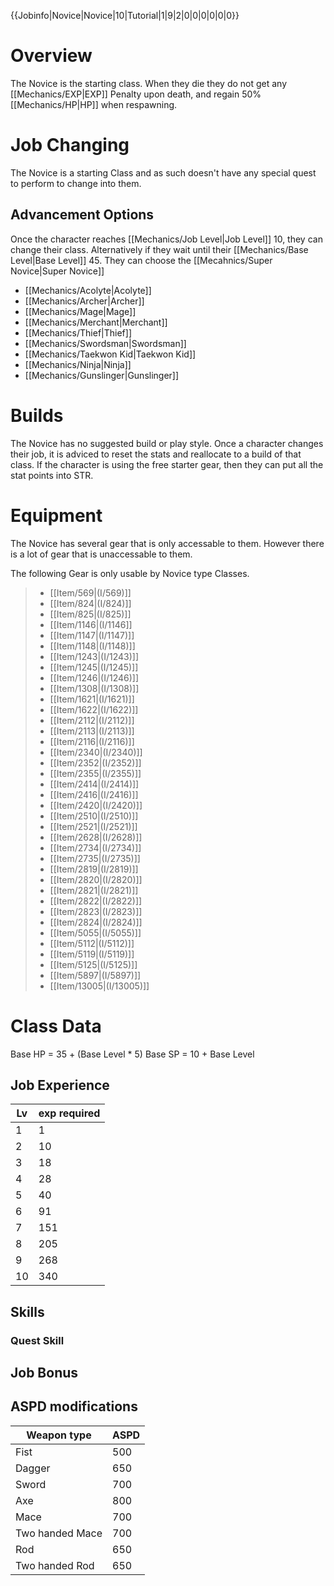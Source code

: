 {{Jobinfo|Novice|Novice|10|Tutorial|1|9|2|0|0|0|0|0|0}}
# Overview
The Novice is the starting class. When they die they do not get any [[Mechanics/EXP|EXP]] Penalty upon death, and regain 50% [[Mechanics/HP|HP]] when respawning.

# Job Changing
The Novice is a starting Class and as such doesn't have any special quest to perform to change into them. 

## Advancement Options
Once the character reaches [[Mechanics/Job Level|Job Level]] 10, they can change their class. Alternatively if they wait until their [[Mechanics/Base Level|Base Level]] 45. They can choose the [[Mecahnics/Super Novice|Super Novice]]
+ [[Mechanics/Acolyte|Acolyte]] 
+ [[Mechanics/Archer|Archer]] 
+ [[Mechanics/Mage|Mage]]
+ [[Mechanics/Merchant|Merchant]]
+ [[Mechanics/Thief|Thief]] 
+ [[Mechanics/Swordsman|Swordsman]]
+ [[Mechanics/Taekwon Kid|Taekwon Kid]]
+ [[Mechanics/Ninja|Ninja]]
+ [[Mechanics/Gunslinger|Gunslinger]]

# Builds
The Novice has no suggested build or play style. Once a character changes their job, it is adviced to reset the stats and reallocate to a build of that class.  If the character is using the free starter gear, then they can put all the stat points into STR. 

# Equipment
The Novice has several gear that is only accessable to them. However there is a lot of gear that is unaccessable to them.  

The following Gear is only usable by Novice type Classes. 
>+ [[Item/569|(I/569)]] 
>+ [[Item/824|(I/824)]]
>+ [[Item/825|(I/825)]]
>+ [[Item/1146|(I/1146]]
>+ [[Item/1147|(I/1147)]]
>+ [[Item/1148|(I/1148)]]
>+ [[Item/1243|(I/1243)]]
>+ [[Item/1245|(I/1245)]]
>+ [[Item/1246|(I/1246)]]
>+ [[Item/1308|(I/1308)]]
>+ [[Item/1621|(I/1621)]]
>+ [[Item/1622|(I/1622)]]
>+ [[Item/2112|(I/2112)]]
>+ [[Item/2113|(I/2113)]]
>+ [[Item/2116|(I/2116)]]
>+ [[Item/2340|(I/2340)]]
>+ [[Item/2352|(I/2352)]]
>+ [[Item/2355|(I/2355)]]
>+ [[Item/2414|(I/2414)]]
>+ [[Item/2416|(I/2416)]]
>+ [[Item/2420|(I/2420)]]
>+ [[Item/2510|(I/2510)]]
>+ [[Item/2521|(I/2521)]]
>+ [[Item/2628|(I/2628)]]
>+ [[Item/2734|(I/2734)]]
>+ [[Item/2735|(I/2735)]]
>+ [[Item/2819|(I/2819)]]
>+ [[Item/2820|(I/2820)]]
>+ [[Item/2821|(I/2821)]]
>+ [[Item/2822|(I/2822)]]
>+ [[Item/2823|(I/2823)]]
>+ [[Item/2824|(I/2824)]]
>+ [[Item/5055|(I/5055)]]
>+ [[Item/5112|(I/5112)]]
>+ [[Item/5119|(I/5119)]]
>+ [[Item/5125|(I/5125)]]
>+ [[Item/5897|(I/5897)]]
>+ [[Item/13005|(I/13005)]]

# Class Data
Base HP = 35 + (Base Level * 5)
Base SP = 10 + Base Level

## Job Experience
Lv | exp required
---|---------
 1| 1
 2| 10
 3| 18
 4 | 28
 5| 40
 6| 91
 7 |151
 8 |205
 9 |268
 10 |340

## Skills

### Quest Skill
## Job Bonus
## ASPD modifications
Weapon type | ASPD
-|-
Fist | 500
Dagger | 650
Sword | 700
Axe | 800
Mace | 700
Two handed Mace| 700
Rod | 650
Two handed Rod | 650


